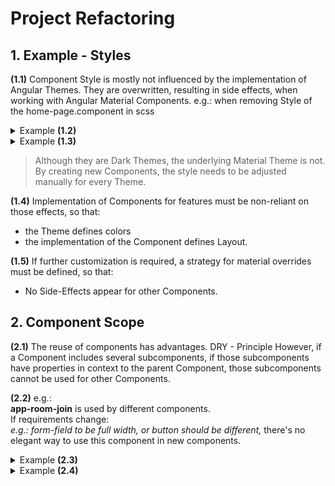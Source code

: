 # Project Refactoring

## 1. Example - Styles

**(1.1)** Component Style is mostly not influenced by the implementation of Angular Themes. They are overwritten, resulting in side effects, when working with Angular Material Components.
e.g.: when removing Style of the home-page.component in scss

<details>
<summary>Example <b>(1.2)</b></summary>
![image](/uploads/4759d11f886598f6705361601e803c6b/image.png)
</details>
<details>
<summary>Example <b>(1.3)</b></summary>
![image](/uploads/587f99c8a023cc581ef7efdd64746092/image.png)
</details>

> Although they are Dark Themes, the underlying Material Theme is not. By creating new Components, the style needs to be adjusted manually for every Theme.

**(1.4)** Implementation of Components for features must be non-reliant on those effects, so that:

- the Theme defines colors
- the implementation of the Component defines Layout.

**(1.5)** If further customization is required, a strategy for material overrides must be defined, so that:

- No Side-Effects appear for other Components.

## 2. Component Scope

**(2.1)** The reuse of components has advantages. DRY - Principle
However, if a Component includes several subcomponents, if those subcomponents have properties in context to the parent Component, those subcomponents cannot be used for other Components.

**(2.2)** e.g.:\
**app-room-join** is used by different components.\
If requirements change:\
_e.g.: form-field to be full width, or button should be different,_
there's no elegant way to use this component in new components.

<details>
<summary>Example <b>(2.3)</b></summary>
![image](/uploads/792c4caf38d48fdf5606283b59c62346/image.png)
</details>

<details>
<summary>Example <b>(2.4)</b></summary>
![image](/uploads/ad73fa94c567a55aac9cbc13ebe38825/image.png)
</details>

